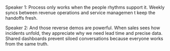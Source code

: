Speaker 1: Process only works when the people rhythms support it. Weekly syncs between revenue operations and service managemen
t keep the handoffs fresh.

Speaker 2: And those reverse demos are powerful. When sales sees how incidents unfold, they appreciate why we need lead time and
 precise data. Shared dashboards prevent siloed conversations because everyone works from the same truth.
